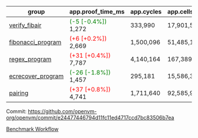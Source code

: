 | group | app.proof_time_ms | app.cycles | app.cells_used | leaf.proof_time_ms | leaf.cycles | leaf.cells_used |
| -- | -- | -- | -- | -- | -- | -- |
| [verify_fibair](https://github.com/openvm-org/openvm/blob/benchmark-results/benchmarks-pr/1464/verify_fibair-e24477446794d11fc11ed4717ccd7bc83506b7ea.md) |<span style='color: green'>(-5 [-0.4%])</span> 1,272 |  333,990 |  17,901,578 |- | - | - |
| [fibonacci_program](https://github.com/openvm-org/openvm/blob/benchmark-results/benchmarks-pr/1464/fibonacci-e24477446794d11fc11ed4717ccd7bc83506b7ea.md) |<span style='color: red'>(+6 [+0.2%])</span> 2,669 |  1,500,096 |  51,485,167 |- | - | - |
| [regex_program](https://github.com/openvm-org/openvm/blob/benchmark-results/benchmarks-pr/1464/regex-e24477446794d11fc11ed4717ccd7bc83506b7ea.md) |<span style='color: red'>(+31 [+0.4%])</span> 7,787 |  4,140,164 |  167,389,450 |- | - | - |
| [ecrecover_program](https://github.com/openvm-org/openvm/blob/benchmark-results/benchmarks-pr/1464/ecrecover-e24477446794d11fc11ed4717ccd7bc83506b7ea.md) |<span style='color: green'>(-26 [-1.8%])</span> 1,457 |  295,181 |  15,586,346 |- | - | - |
| [pairing](https://github.com/openvm-org/openvm/blob/benchmark-results/benchmarks-pr/1464/pairing-e24477446794d11fc11ed4717ccd7bc83506b7ea.md) |<span style='color: red'>(+37 [+0.8%])</span> 4,741 |  1,711,640 |  92,585,975 |- | - | - |


Commit: https://github.com/openvm-org/openvm/commit/e24477446794d11fc11ed4717ccd7bc83506b7ea

[Benchmark Workflow](https://github.com/openvm-org/openvm/actions/runs/13906290783)
